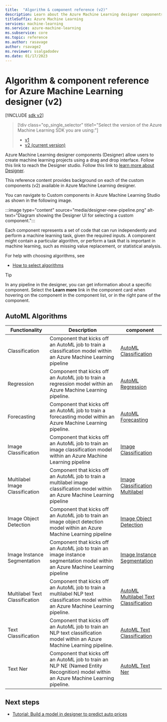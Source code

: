 ```yaml
---
title:  "Algorithm & component reference (v2)"
description: Learn about the Azure Machine Learning designer components that you can use to create your own machine learning projects. (v2)
titleSuffix: Azure Machine Learning
services: machine-learning
ms.service: azure-machine-learning
ms.subservice: core
ms.topic: reference
ms.author: rasavage
author: rsavage2
ms.reviewer: ssalgadodev
ms.date: 01/17/2023
---
```

# Algorithm & component reference for Azure Machine Learning designer (v2)

[!INCLUDE [sdk v2](../includes/machine-learning-sdk-v2.md)]

> [!div class="op_single_selector" title1="Select the version of the Azure Machine Learning SDK you are using:"]
> * [v1](../component-reference/component-reference.md)
> * [v2 (current version)](./component-reference-v2.md)

Azure Machine Learning designer components (Designer) allow users to create machine learning projects using a drag and drop interface. Follow this link to reach the Designer studio. Follow this link to [learn more about Designer](../concept-designer.md).


This reference content provides background on each of the custom components (v2) available in Azure Machine Learning designer.

You can navigate to Custom components in Azure Machine Learning Studio as shown in the following image.

:::image type="content" source="media/designer-new-pipeline.png" alt-text="Diagram showing the Designer UI for selecting a custom component.":::


Each component represents a set of code that can run independently and perform a machine learning task, given the required inputs. A component might contain a particular algorithm, or perform a task that is important in machine learning, such as missing value replacement, or statistical analysis.

For help with choosing algorithms, see 
* [How to select algorithms](../v1/how-to-select-algorithms.md)

> [!TIP]
> In any pipeline in the designer, you can get information about a specific component. Select the **Learn more** link in the component card when hovering on the component in the component list, or in the right pane of the component.


## AutoML Algorithms

| Functionality | Description | component |
| --- |--- | --- |
| Classification | Component that kicks off an AutoML job to train a classification model within an Azure Machine Learning pipeline |  [AutoML Classification](classification.md) |
| Regression | Component that kicks off an AutoML job to train a regression model within an Azure Machine Learning pipeline. | [AutoML Regression](regression.md) |
| Forecasting | Component that kicks off an AutoML job to train a forecasting model within an Azure Machine Learning pipeline. | [AutoML Forecasting](forecasting.md) |
| Image Classification |Component that kicks off an AutoML job to train an image classification model within an Azure Machine Learning pipeline |[Image Classification](image-classification.md)|
| Multilabel Image Classification |Component that kicks off an AutoML job to train a multilabel image classification model within an Azure Machine Learning pipeline |[Image Classification Multilabel](image-classification-multilabel.md) | 
| Image Object Detection | Component that kicks off an AutoML job to train an image object detection model within an Azure Machine Learning pipeline | [Image Object Detection](image-object-detection.md) | 
| Image Instance Segmentation | Component that kicks off an AutoML job to train an image instance segmentation model within an Azure Machine Learning pipeline | [Image Instance Segmentation](image-instance-segmentation.md)|
| Multilabel Text Classification | Component that kicks off an AutoML job to train a multilabel NLP text classification model within an Azure Machine Learning pipeline. | [AutoML Multilabel Text Classification](text-classification-multilabel.md)|
| Text Classification | Component that kicks off an AutoML job to train an NLP text classification model within an Azure Machine Learning pipeline. | [AutoML Text Classification](text-classification.md)|
| Text Ner | Component that kicks off an AutoML job to train an NLP NE (Named Entity Recognition) model within an Azure Machine Learning pipeline. | [AutoML Text Ner](text-ner.md)|

## Next steps

* [Tutorial: Build a model in designer to predict auto prices](../v1/tutorial-designer-automobile-price-train-score.md)
